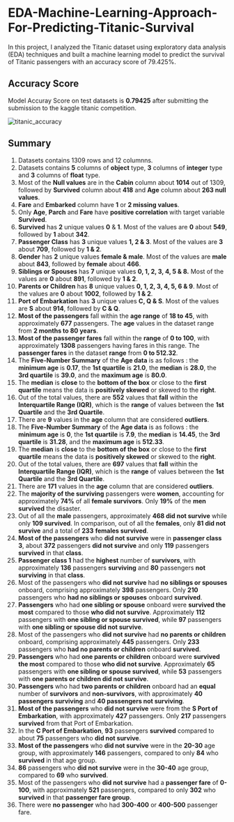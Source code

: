 # EDA-Machine-Learning-Approach-For-Predicting-Titanic-Survival

In this project, I analyzed the Titanic dataset using exploratory data analysis (EDA) techniques and built a machine learning model to predict the survival of Titanic passengers with an accuracy score of 79.425%.

## Accuracy Score
Model Accuray Score on test datasets is __0.79425__ after submitting the submission to the kaggle titanic competition.

![titanic_accuracy](https://user-images.githubusercontent.com/105104702/233075834-939dd6e3-8850-4854-bb5f-c099942035de.png)

## Summary
1. Datasets contains 1309 rows and 12 columnns.
2. Datasets contains __5__ columns of __object__ type, __3__ columns of __integer__ type and __3__ columns of __float__ type.
3. Most of the __Null values__ are in the __Cabin__ column about __1014__ out of 1309, followed by __Survived__ column about __418__ and __Age__ column about __263 null values__.
4. __Fare__ and __Embarked__ column have __1__ or __2 missing values__.
5. Only __Age__, __Parch__ and __Fare__ have __positive correlation__ with target variable __Survived__.
6. __Survived__ has __2__ unique values __0__ & __1__. Most of the values are __0__ about __549__, followed by __1__ about __342__.
8. __Passenger Class__ has __3__ unique values __1, 2 & 3__. Most of the values are __3__ about __709__, followed by __1 & 2__.
9. __Gender__ has __2__ unique values __female & male__. Most of the values are __male__ about __843__, followed by __female__ about __466__.
10. __Siblings or Spouses__ has __7__ unique values __0, 1, 2, 3, 4, 5 & 8.__ Most of the values are __0__ about __891__, followed by __1 & 2__.
11. __Parents or Children__ has __8__ unique values __0, 1, 2, 3, 4, 5, 6 & 9__. Most of the values are __0__ about __1002__, followed by __1 & 2__.
12. __Port of Embarkation__ has __3__ unique values __C, Q & S__. Most of the values are __S__ about __914__, followed by __C & Q__.
13. __Most of the passengers__ fall within the __age range__ of __18 to 45__, with approximately __677__ passengers. The __age__ values in the dataset range from __2 months to 80 years__.
14. __Most of the passenger fares__ fall within the __range__ of __0 to 100__, with approximately __1308__ passengers having fares in this range. The __passenger fares__ in the dataset __range__ from __0 to 512.32__.
15. The __Five-Number Summary__ of the __Age data__ is as follows : the __minimum age__ is __0.17__, the __1st quartile__ is __21.0__, the __median__ is __28.0__, the __3rd quartile__ is __39.0__, and the __maximum age__ is __80.0__.
16. The __median__ is __close__ to the __bottom of the box__ or close to the __first quartile__ means the data is __positively skewed__ or skewed to the __right__.
17. Out of the total values, there are __552__ values that __fall__ within the __Interquartile Range (IQR)__, which is the __range__ of values between the __1st Quartile__ and the __3rd Quartile__.
18. There are __9__ values in the __age__ column that are considered __outliers__.
19. The __Five-Number Summary__ of the __Age data__ is as follows : the __minimum age__ is __0__, the __1st quartile__ is __7.9__, the __median__ is __14.45__, the __3rd quartile__ is __31.28__, and the __maximum age__ is __512.33__.
20. The __median__ is __close__ to the __bottom of the box__ or close to the __first quartile__ means the data is __positively skewed__ or skewed to the __right__.
21. Out of the total values, there are __697__ values that __fall__ within the __Interquartile Range (IQR)__, which is the __range__ of values between the __1st Quartile__ and the __3rd Quartile__.
22. There are __171__ values in the __age__ column that are considered __outliers__.
23. The __majority of the surviving__ passengers were __women__, accounting for approximately __74%__ of all __female survivors__. Only __19%__ of the __men survived__ the disaster.
24. Out of all the __male__ passengers, approximately __468 did not survive__ while only __109 survived__. In comparison, out of all the __females__, only __81 did not survive__ and a total of __233__ __females survived__.
25. __Most of the passengers__ who __did not survive__ were in __passenger class 3__, about __372__ passengers __did not survive__ and only __119__ passengers __survived__ in that __class__.
26. __Passenger class 1__ had the __highest__ number of __survivors__, with approximately __136__ passengers __surviving__ and __80__ passengers __not surviving__ in that __class__.
27. Most of the passengers who __did not survive__ had __no siblings or spouses__ onboard, comprising approximately __398__ passengers. Only __210__ passengers who __had no siblings or spouses__ onboard __survived__.
28. __Passengers__ who had __one sibling or spouse__ onboard were __survived the most__ compared to those __who did not survive__. Approximately __112__ passengers with __one sibling or spouse survived__, while __97__ passengers with __one sibling or spouse did not survive__.
29. Most of the passengers who __did not survive__ had __no parents or children__ onboard, comprising approximately __445__ passengers. Only __233__ passengers who __had no parents or children__ onboard __survived__.
30. __Passengers__ who had __one parents or children__ onboard were __survived the most__ compared to those __who did not survive__. Approximately __65__ passengers with __one sibling or spouse survived__, while __53__ passengers with __one parents or children did not survive__.
31. __Passengers__ who had __two parents or children__ onboard had an __equal__ number of __survivors__ and __non-survivors__, with approximately __40 passengers surviving__ and __40 passengers not surviving__.
32. __Most of the passengers__ who __did not survive__ were from the __S Port of Embarkation__, with approximately __427__ passengers. Only __217__ passengers __survived__ from that Port of Embarkation.
33. In the __C Port of Embarkation__, __93__ passengers __survived__ compared to about __75__ passengers who __did not survive__.
34. __Most of the passengers__ who __did not survive__ were in the __20-30__ age group, with approximately __146__ passengers, compared to only __84__ who __survived__ in that age group.
35. __86__ passengers who __did not survive__ were in the __30-40__ age group, compared to __69__ who __survived__.
36. Most of the passengers who __did not survive__ had a __passenger fare__ of __0-100__, with approximately __521__ passengers, compared to only __302__ who __survived__ in that __passenger fare group__.
37. There were __no passenger__ who had __300-400__ or __400-500__ passenger fare.


